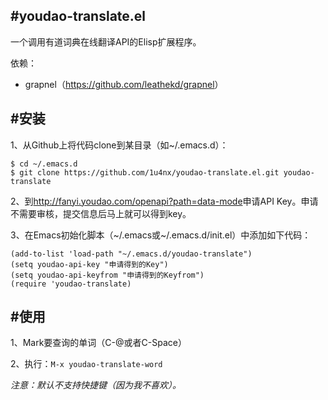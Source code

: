 #youdao-translate.el
-----
一个调用有道词典在线翻译API的Elisp扩展程序。

依赖：

 - grapnel（<https://github.com/leathekd/grapnel>）

#安装
-----
1、从Github上将代码clone到某目录（如~/.emacs.d）：

    $ cd ~/.emacs.d
    $ git clone https://github.com/1u4nx/youdao-translate.el.git youdao-translate

2、到<http://fanyi.youdao.com/openapi?path=data-mode>申请API Key。申请不需要审核，提交信息后马上就可以得到key。

3、在Emacs初始化脚本（~/.emacs或~/.emacs.d/init.el）中添加如下代码：

    (add-to-list 'load-path "~/.emacs.d/youdao-translate")
    (setq youdao-api-key "申请得到的Key")
    (setq youdao-api-keyfrom "申请得到的Keyfrom")
    (require 'youdao-translate)

#使用
-----
1、Mark要查询的单词（C-@或者C-Space）

2、执行：`M-x youdao-translate-word`

*注意：默认不支持快捷键（因为我不喜欢）。*
